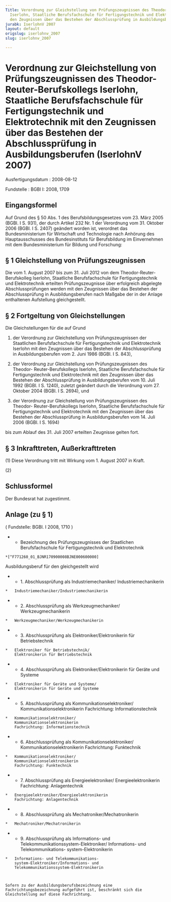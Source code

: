```yaml
---
Title: Verordnung zur Gleichstellung von Prüfungszeugnissen des Theodor-Reuter-Berufskollegs
  Iserlohn, Staatliche Berufsfachschule für Fertigungstechnik und Elektrotechnik mit
  den Zeugnissen über das Bestehen der Abschlussprüfung in Ausbildungsberufen
jurabk: IserlohnV 2007
layout: default
origslug: iserlohnv_2007
slug: iserlohnv_2007

---
```


# Verordnung zur Gleichstellung von Prüfungszeugnissen des Theodor-Reuter-Berufskollegs Iserlohn, Staatliche Berufsfachschule für Fertigungstechnik und Elektrotechnik mit den Zeugnissen über das Bestehen der Abschlussprüfung in Ausbildungsberufen (IserlohnV 2007)

Ausfertigungsdatum
:   2008-08-12

Fundstelle
:   BGBl I: 2008, 1709

## Eingangsformel

Auf Grund des § 50 Abs. 1 des Berufsbildungsgesetzes vom 23. März 2005
(BGBl. I S. 931), der durch Artikel 232 Nr. 1 der Verordnung vom 31.
Oktober 2006 (BGBl. I S. 2407) geändert worden ist, verordnet das
Bundesministerium für Wirtschaft und Technologie nach Anhörung des
Hauptausschusses des Bundesinstituts für Berufsbildung im Einvernehmen
mit dem Bundesministerium für Bildung und Forschung:

## § 1 Gleichstellung von Prüfungszeugnissen

Die vom 1. August 2007 bis zum 31. Juli 2012 von dem Theodor-Reuter-
Berufskolleg Iserlohn, Staatliche Berufsfachschule für
Fertigungstechnik und Elektrotechnik erteilten Prüfungszeugnisse über
erfolgreich abgelegte Abschlussprüfungen werden mit den Zeugnissen
über das Bestehen der Abschlussprüfung in Ausbildungsberufen nach
Maßgabe der in der Anlage enthaltenen Aufstellung gleichgestellt.

## § 2 Fortgeltung von Gleichstellungen

Die Gleichstellungen für die auf Grund

1.  der Verordnung zur Gleichstellung von Prüfungszeugnissen der
    Staatlichen Berufsfachschule für Fertigungstechnik und Elektrotechnik
    Iserlohn mit den Zeugnissen über das Bestehen der Abschlussprüfung in
    Ausbildungsberufen vom 2. Juni 1986 (BGBl. I S. 843),


2.  der Verordnung zur Gleichstellung von Prüfungszeugnissen des Theodor-
    Reuter-Berufskollegs Iserlohn, Staatliche Berufsfachschule für
    Fertigungstechnik und Elektrotechnik mit den Zeugnissen über das
    Bestehen der Abschlussprüfung in Ausbildungsberufen vom 10. Juli 1992
    (BGBl. I S. 1240), zuletzt geändert durch die Verordnung vom 27.
    Oktober 2004 (BGBl. I S. 2694), und


3.  der Verordnung zur Gleichstellung von Prüfungszeugnissen des Theodor-
    Reuter-Berufskollegs Iserlohn, Staatliche Berufsfachschule für
    Fertigungstechnik und Elektrotechnik mit den Zeugnissen über das
    Bestehen der Abschlussprüfung in Ausbildungsberufen vom 14. Juli 2006
    (BGBl. I S. 1694)



bis zum Ablauf des 31. Juli 2007 erteilten Zeugnisse gelten fort.

## § 3 Inkrafttreten, Außerkrafttreten

(1) Diese Verordnung tritt mit Wirkung vom 1. August 2007 in Kraft.

(2)

## Schlussformel

Der Bundesrat hat zugestimmt.

## Anlage (zu § 1)

( Fundstelle: BGBl. I 2008, 1710 )

*    *   Bezeichnung des
        Prüfungszeugnisses der
        Staatlichen Berufsfachschule
        für Fertigungstechnik und Elektrotechnik

    *[^F771260_01_BJNR170900008BJNE000600000]
   Ausbildungsberuf
        für den gleichgestellt wird


*    *   1. Abschlussprüfung als Industriemechaniker/
        Industriemechanikerin

    *   Industriemechaniker/Industriemechanikerin


*    *   2. Abschlussprüfung als Werkzeugmechaniker/
        Werkzeugmechanikerin

    *   Werkzeugmechaniker/Werkzeugmechanikerin


*    *   3. Abschlussprüfung als Elektroniker/Elektronikerin
        für Betriebstechnik

    *   Elektroniker für Betriebstechnik/
        Elektronikerin für Betriebstechnik


*    *   4. Abschlussprüfung als Elektroniker/Elektronikerin
        für Geräte und Systeme

    *   Elektroniker für Geräte und Systeme/
        Elektronikerin für Geräte und Systeme


*    *   5. Abschlussprüfung als Kommunikationselektroniker/
        Kommunikationselektronikerin
        Fachrichtung: Informationstechnik

    *   Kommunikationselektroniker/
        Kommunikationselektronikerin
        Fachrichtung: Informationstechnik


*    *   6. Abschlussprüfung als Kommunikationselektroniker/
        Kommunikationselektronikerin
        Fachrichtung: Funktechnik

    *   Kommunikationselektroniker/
        Kommunikationselektronikerin
        Fachrichtung: Funktechnik


*    *   7. Abschlussprüfung als Energieelektroniker/
        Energieelektronikerin
        Fachrichtung: Anlagentechnik

    *   Energieelektroniker/Energieelektronikerin
        Fachrichtung: Anlagentechnik


*    *   8. Abschlussprüfung als Mechatroniker/Mechatronikerin

    *   Mechatroniker/Mechatronikerin


*    *   9. Abschlussprüfung als Informations- und
        Telekommunikationssystem-Elektroniker/
        Informations- und Telekommunikations-
        system-Elektronikerin

    *   Informations- und Telekommunikations-
        system-Elektroniker/Informations- und
        Telekommunikationssystem-Elektronikerin



    Sofern zu der Ausbildungsberufsbezeichnung eine
    Fachrichtungsbezeichnung aufgeführt ist, beschränkt sich die
    Gleichstellung auf diese Fachrichtung.
[^F771260_01_BJNR170900008BJNE000600000]: 
